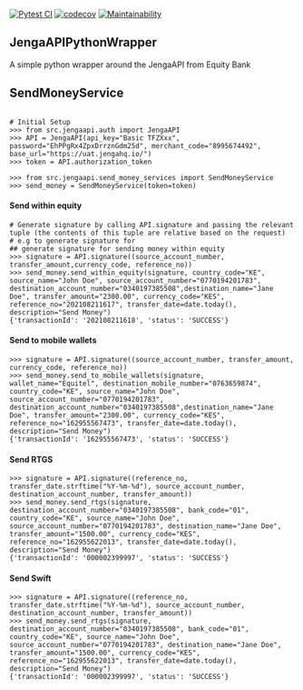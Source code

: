 [![Pytest CI](https://github.com/MainaKamau92/JengaAPIPythonWrapper/actions/workflows/pytest.yml/badge.svg)](https://github.com/MainaKamau92/JengaAPIPythonWrapper/actions/workflows/pytest.yml) [![codecov](https://codecov.io/gh/MainaKamau92/JengaAPIPythonWrapper/branch/main/graph/badge.svg?token=cm9MaLo7Fc)](https://codecov.io/gh/MainaKamau92/JengaAPIPythonWrapper) [![Maintainability](https://api.codeclimate.com/v1/badges/883850b3a746cbc8f080/maintainability)](https://codeclimate.com/github/MainaKamau92/JengaAPIPythonWrapper/maintainability)

## JengaAPIPythonWrapper

A simple python wrapper around the JengaAPI from Equity Bank

## SendMoneyService

```pycon

# Initial Setup
>>> from src.jengaapi.auth import JengaAPI
>>> API = JengaAPI(api_key="Basic TFZXxx", password="EhPPgRx4ZpxDrrznGdm25d", merchant_code="8995674492", base_url="https://uat.jengahq.io/")
>>> token = API.authorization_token

>>> from src.jengaapi.send_money_services import SendMoneyService
>>> send_money = SendMoneyService(token=token)
```

#### Send within equity

```pycon
# Generate signature by calling API.signature and passing the relevant tuple (the contents of this tuple are relative based on the request)
# e.g to generate signature for 
## generate signature for sending money within equity 
>>> signature = API.signature((source_account_number, transfer_amount,currency_code, reference_no))
>>> send_money.send_within_equity(signature, country_code="KE", source_name="John Doe", source_account_number="0770194201783", destination_account_number="0340197385508",destination_name="Jane Doe", transfer_amount="2300.00", currency_code="KES", reference_no="202108211617", transfer_date=date.today(), description="Send Money")
{'transactionId': '202108211618', 'status': 'SUCCESS'}
```

#### Send to mobile wallets

```pycon
>>> signature = API.signature((source_account_number, transfer_amount, currency_code, reference_no))
>>> send_money.send_to_mobile_wallets(signature, wallet_name="Equitel", destination_mobile_number="0763659874", country_code="KE", source_name="John Doe", source_account_number="0770194201783", destination_account_number="0340197385508",destination_name="Jane Doe", transfer_amount="2300.00", currency_code="KES", reference_no="162955567473", transfer_date=date.today(), description="Send Money")
{'transactionId': '162955567473', 'status': 'SUCCESS'}
```

#### Send RTGS

```pycon
>>> signature = API.signature((reference_no, transfer_date.strftime("%Y-%m-%d"), source_account_number, destination_account_number, transfer_amount))
>>> send_money.send_rtgs(signature, destination_account_number="0340197385508", bank_code="01", country_code="KE", source_name="John Doe", source_account_number="0770194201783", destination_name="Jane Doe", transfer_amount="1500.00", currency_code="KES", reference_no="162955622013", transfer_date=date.today(), description="Send Money")
{'transactionId': '000002399997', 'status': 'SUCCESS'}
```

#### Send Swift

```pycon
>>> signature = API.signature((reference_no, transfer_date.strftime("%Y-%m-%d"), source_account_number, destination_account_number, transfer_amount))
>>> send_money.send_rtgs(signature, destination_account_number="0340197385508", bank_code="01", country_code="KE", source_name="John Doe", source_account_number="0770194201783", destination_name="Jane Doe", transfer_amount="1500.00", currency_code="KES", reference_no="162955622013", transfer_date=date.today(), description="Send Money")
{'transactionId': '000002399997', 'status': 'SUCCESS'}
```